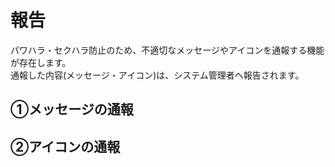 # 報告

パワハラ・セクハラ防止のため、不適切なメッセージやアイコンを通報する機能が存在します。  
通報した内容(メッセージ・アイコン)は、システム管理者へ報告されます。  

## ①メッセージの通報


## ②アイコンの通報






